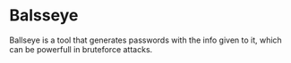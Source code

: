 # Balsseye
Ballseye is a tool that generates passwords with the info given to it, which can be powerfull in bruteforce attacks.
